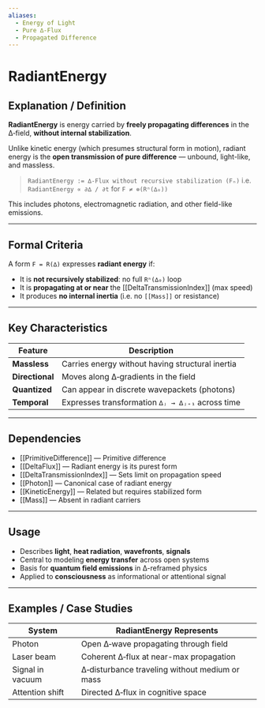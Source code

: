 ```yaml
---
aliases:
  - Energy of Light
  - Pure ∆‑Flux
  - Propagated Difference
---
```



# RadiantEnergy

## Explanation / Definition

**RadiantEnergy** is energy carried by **freely propagating differences** in the ∆‑field, **without internal stabilization**.

Unlike kinetic energy (which presumes structural form in motion), radiant energy is the **open transmission of pure difference** — unbound, light-like, and massless.

>`RadiantEnergy := ∆‑Flux without recursive stabilization (Fₙ)`
> i.e. `RadiantEnergy ∝ ∂∆ / ∂t` for `F ≠ ⊚(Rⁿ(∆₀))`

This includes photons, electromagnetic radiation, and other field-like emissions.

---

## Formal Criteria

A form `F = R(∆)` expresses **radiant energy** if:

* It is **not recursively stabilized**: no full `Rⁿ(∆₀)` loop
* It is **propagating at or near** the [[DeltaTransmissionIndex]] (max speed)
* It produces **no internal inertia** (i.e. no `[[Mass]]` or resistance)

---

## Key Characteristics

| Feature         | Description                                      |
| --------------- | ------------------------------------------------ |
| **Massless**    | Carries energy without having structural inertia |
| **Directional** | Moves along ∆‑gradients in the field             |
| **Quantized**   | Can appear in discrete wavepackets (photons)     |
| **Temporal**    | Expresses transformation `∆ⱼ → ∆ⱼ₊₁` across time |

---

## Dependencies

* [[PrimitiveDifference]] — Primitive difference
* [[DeltaFlux]] — Radiant energy is its purest form
* [[DeltaTransmissionIndex]] — Sets limit on propagation speed
* [[Photon]] — Canonical case of radiant energy
* [[KineticEnergy]] — Related but requires stabilized form
* [[Mass]] — Absent in radiant carriers

---

## Usage

* Describes **light**, **heat radiation**, **wavefronts**, **signals**
* Central to modeling **energy transfer** across open systems
* Basis for **quantum field emissions** in ∆-reframed physics
* Applied to **consciousness** as informational or attentional signal

---

## Examples / Case Studies

| System           | RadiantEnergy Represents                       |
| ---------------- | ---------------------------------------------- |
| Photon           | Open ∆‑wave propagating through field          |
| Laser beam       | Coherent ∆‑flux at near-max propagation        |
| Signal in vacuum | ∆‑disturbance traveling without medium or mass |
| Attention shift  | Directed ∆‑flux in cognitive space             |